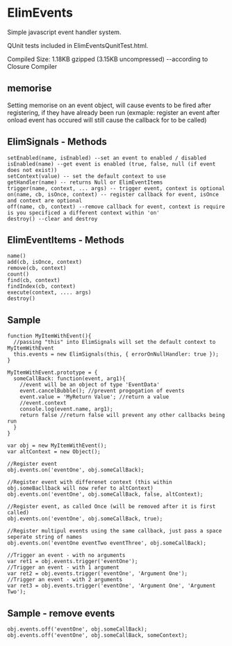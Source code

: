 ElimEvents
=====================

Simple javascript event handler system.

QUnit tests included in ElimEventsQunitTest.html.

Compiled Size: 1.18KB gzipped (3.15KB uncompressed) --according to Closure Compiler

memorise
-
Setting memorise on an event object, will cause events to be fired after registering, if they have already been run (exmaple: register an event after onload event has occured will still cause the callback for to be called)

ElimSignals - Methods
-

    setEnabled(name, isEnabled) --set an event to enabled / disabled
    isEnabled(name) --get event is enabled (true, false, null (if event does not exist))
    setContext(value) -- set the default context to use
    getHandler(name) -- returns Null or ElimEventItems
    trigger(name, context, ... args) -- trigger event, context is optional
    on(name, cb, isOnce, context) -- register callback for event, isOnce and context are optional
    off(name, cb, context) --remove callback for event, context is require is you specificed a different context within 'on'
    destroy() --clear and destroy
    
ElimEventItems - Methods
-
    
    name()
    add(cb, isOnce, context)
    remove(cb, context)
    count()
    find(cb, context)
    findIndex(cb, context)
    execute(context, .... args)
    destroy()

Sample
-------

    function MyItemWithEvent(){
      //passing "this" into ElimSignals will set the default context to MyItemWithEvent
      this.events = new ElimSignals(this, { errorOnNullHandler: true });
    }
  
    MyItemWithEvent.prototype = {
      someCallBack: function(event, arg1){
        //event will be an object of type 'EventData'
        event.cancelBubble(); //prevent progogation of events
        event.value = 'MyReturn Value'; //return a value
        //event.context
        console.log(event.name, arg1);
        return false //return false will prevent any other callbacks being run
      }
    }
  
    var obj = new MyItemWithEvent();
    var altContext = new Object();
  
    //Register event
    obj.events.on('eventOne', obj.someCallBack);
  
    //Register event with differenet context (this within obj.someBacllback will now refer to altContext)
    obj.events.on('eventOne', obj.someCallBack, false, altContext);
  
    //Register event, as called Once (will be removed after it is first called)
    obj.events.on('eventOne', obj.someCallBack, true);
    
    //Register multipul events using the same callback, just pass a space seperate string of names
    obj.events.on('eventOne eventTwo eventThree', obj.someCallBack);
    
    //Trigger an event - with no arguments
    var ret1 = obj.events.trigger('eventOne');
    //Trigger an event - with 1 argument
    var ret2 = obj.events.trigger('eventOne', 'Argument One');
    //Trigger an event - with 2 arguments
    var ret3 = obj.events.trigger('eventOne', 'Argument One', 'Argument Two');
    
Sample - remove events
-----

    obj.events.off('eventOne', obj.someCallBack);
    obj.events.off('eventOne', obj.someCallBack, someContext);
